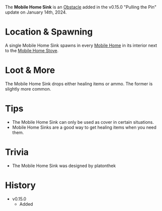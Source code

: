 The **Mobile Home Sink** is an [Obstacle](/obstacles) added in the v0.15.0 "Pulling the Pin" update on January 14th, 2024.

# Location & Spawning

A single Mobile Home Sink spawns in every [Mobile Home](/buildings/mobile_home) in its interior next to the [Mobile Home Stove](/obstacles/mobile_home_stove).

# Loot & More

The Mobile Home Sink drops either healing items or ammo. The former is slightly more common.

# Tips

- The Mobile Home Sink can only be used as cover in certain situations.
- Mobile Home Sinks are a good way to get healing items when you need them.

# Trivia

- The Mobile Home Sink was designed by platonthek

# History

- v0.15.0
  - Added